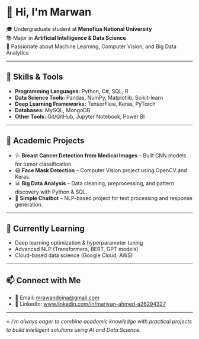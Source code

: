 # 👋 Hi, I'm Marwan

🎓 Undergraduate student at **Menofiua National University**  
📚 Major in **Artificial Intelligence & Data Science**  
🚀 Passionate about Machine Learning, Computer Vision, and Big Data Analytics  

---

## 🔧 Skills & Tools
- **Programming Languages:** Python, C#, SQL, R  
- **Data Science Tools:** Pandas, NumPy, Matplotlib, Scikit-learn  
- **Deep Learning Frameworks:** TensorFlow, Keras, PyTorch  
- **Databases:** MySQL, MongoDB  
- **Other Tools:** Git/GitHub, Jupyter Notebook, Power BI  

---

## 📌 Academic Projects
- 🩺 **Breast Cancer Detection from Medical Images** – Built CNN models for tumor classification.  
- 😷 **Face Mask Detection** – Computer Vision project using OpenCV and Keras.  
- 📊 **Big Data Analysis** – Data cleaning, preprocessing, and pattern discovery with Python & SQL.  
- 🤖 **Simple Chatbot** – NLP-based project for text processing and response generation.  

---

## 🌱 Currently Learning
- Deep learning optimization & hyperparameter tuning  
- Advanced NLP (Transformers, BERT, GPT models)  
- Cloud-based data science (Google Cloud, AWS)  

---

## 📫 Connect with Me
- 📧 Email: mrawandoina@gmail.com 
- 💼 LinkedIn: www.linkedin.com/in/marwan-ahmed-a26294327 

---

⭐ *I’m always eager to combine academic knowledge with practical projects to build intelligent solutions using AI and Data Science.*


<!---
MarwanAhmed121/MarwanAhmed121 is a ✨ special ✨ repository because its `README.md` (this file) appears on your GitHub profile.
You can click the Preview link to take a look at your changes.
--->
